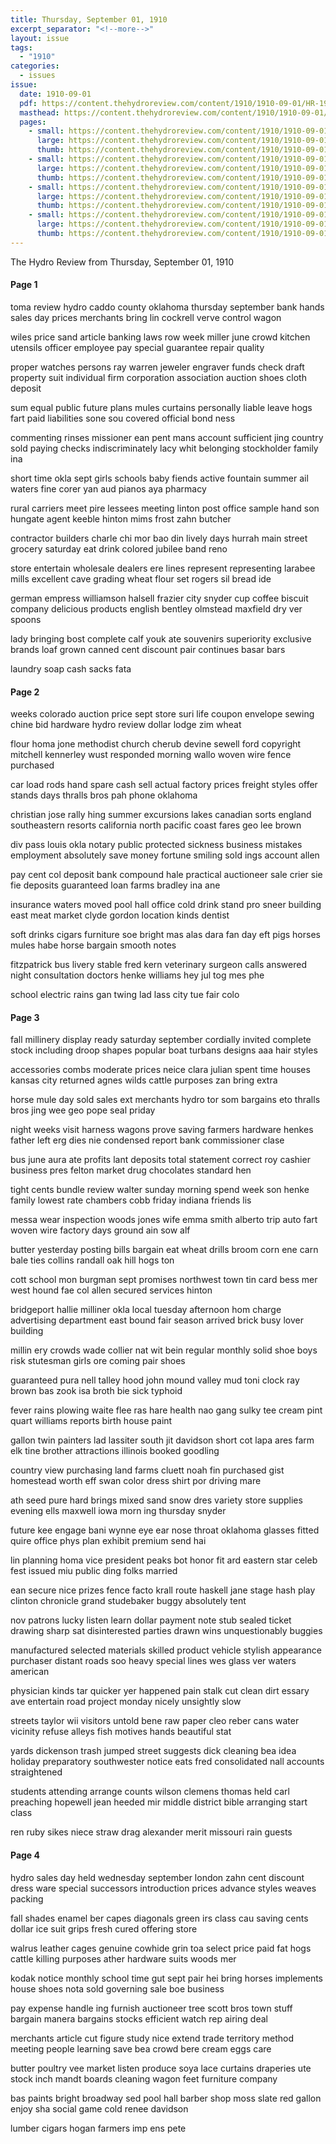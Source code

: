 ```yaml
---
title: Thursday, September 01, 1910
excerpt_separator: "<!--more-->"
layout: issue
tags:
  - "1910"
categories:
  - issues
issue:
  date: 1910-09-01
  pdf: https://content.thehydroreview.com/content/1910/1910-09-01/HR-1910-09-01.pdf
  masthead: https://content.thehydroreview.com/content/1910/1910-09-01/masthead/HR-1910-09-01.jpg
  pages:
    - small: https://content.thehydroreview.com/content/1910/1910-09-01/small/HR-1910-09-01-01.jpg
      large: https://content.thehydroreview.com/content/1910/1910-09-01/large/HR-1910-09-01-01.jpg
      thumb: https://content.thehydroreview.com/content/1910/1910-09-01/thumbnails/HR-1910-09-01-01.jpg
    - small: https://content.thehydroreview.com/content/1910/1910-09-01/small/HR-1910-09-01-02.jpg
      large: https://content.thehydroreview.com/content/1910/1910-09-01/large/HR-1910-09-01-02.jpg
      thumb: https://content.thehydroreview.com/content/1910/1910-09-01/thumbnails/HR-1910-09-01-02.jpg
    - small: https://content.thehydroreview.com/content/1910/1910-09-01/small/HR-1910-09-01-03.jpg
      large: https://content.thehydroreview.com/content/1910/1910-09-01/large/HR-1910-09-01-03.jpg
      thumb: https://content.thehydroreview.com/content/1910/1910-09-01/thumbnails/HR-1910-09-01-03.jpg
    - small: https://content.thehydroreview.com/content/1910/1910-09-01/small/HR-1910-09-01-04.jpg
      large: https://content.thehydroreview.com/content/1910/1910-09-01/large/HR-1910-09-01-04.jpg
      thumb: https://content.thehydroreview.com/content/1910/1910-09-01/thumbnails/HR-1910-09-01-04.jpg
---
```


The Hydro Review from Thursday, September 01, 1910

<!--more-->

<h4>Page 1</h4>
<p>toma review hydro caddo county oklahoma thursday september bank hands sales day prices merchants bring lin cockrell verve control wagon</p>
<p>wiles price sand article banking laws row week miller june crowd kitchen utensils officer employee pay special guarantee repair quality</p>
<p>proper watches persons ray warren jeweler engraver funds check draft property suit individual firm corporation association auction shoes cloth deposit</p>
<p>sum equal public future plans mules curtains personally liable leave hogs fart paid liabilities sone sou covered official bond ness</p>
<p>commenting rinses missioner ean pent mans account sufficient jing country sold paying checks indiscriminately lacy whit belonging stockholder family ina</p>
<p>short time okla sept girls schools baby fiends active fountain summer ail waters fine corer yan aud pianos aya pharmacy</p>
<p>rural carriers meet pire lessees meeting linton post office sample hand son hungate agent keeble hinton mims frost zahn butcher</p>
<p>contractor builders charle chi mor bao din lively days hurrah main street grocery saturday eat drink colored jubilee band reno</p>
<p>store entertain wholesale dealers ere lines represent representing larabee mills excellent cave grading wheat flour set rogers sil bread ide</p>
<p>german empress williamson halsell frazier city snyder cup coffee biscuit company delicious products english bentley olmstead maxfield dry ver spoons</p>
<p>lady bringing bost complete calf youk ate souvenirs superiority exclusive brands loaf grown canned cent discount pair continues basar bars</p>
<p>laundry soap cash sacks fata</p>
<h4>Page 2</h4>
<p>weeks colorado auction price sept store suri life coupon envelope sewing chine bid hardware hydro review dollar lodge zim wheat</p>
<p>flour homa jone methodist church cherub devine sewell ford copyright mitchell kennerley wust responded morning wallo woven wire fence purchased</p>
<p>car load rods hand spare cash sell actual factory prices freight styles offer stands days thralls bros pah phone oklahoma</p>
<p>christian jose rally hing summer excursions lakes canadian sorts england southeastern resorts california north pacific coast fares geo lee brown</p>
<p>div pass louis okla notary public protected sickness business mistakes employment absolutely save money fortune smiling sold ings account allen</p>
<p>pay cent col deposit bank compound hale practical auctioneer sale crier sie fie deposits guaranteed loan farms bradley ina ane</p>
<p>insurance waters moved pool hall office cold drink stand pro sneer building east meat market clyde gordon location kinds dentist</p>
<p>soft drinks cigars furniture soe bright mas alas dara fan day eft pigs horses mules habe horse bargain smooth notes</p>
<p>fitzpatrick bus livery stable fred kern veterinary surgeon calls answered night consultation doctors henke williams hey jul tog mes phe</p>
<p>school electric rains gan twing lad lass city tue fair colo</p>
<h4>Page 3</h4>
<p>fall millinery display ready saturday september cordially invited complete stock including droop shapes popular boat turbans designs aaa hair styles</p>
<p>accessories combs moderate prices neice clara julian spent time houses kansas city returned agnes wilds cattle purposes zan bring extra</p>
<p>horse mule day sold sales ext merchants hydro tor som bargains eto thralls bros jing wee geo pope seal priday</p>
<p>night weeks visit harness wagons prove saving farmers hardware henkes father left erg dies nie condensed report bank commissioner clase</p>
<p>bus june aura ate profits lant deposits total statement correct roy cashier business pres felton market drug chocolates standard hen</p>
<p>tight cents bundle review walter sunday morning spend week son henke family lowest rate chambers cobb friday indiana friends lis</p>
<p>messa wear inspection woods jones wife emma smith alberto trip auto fart woven wire factory days ground ain sow alf</p>
<p>butter yesterday posting bills bargain eat wheat drills broom corn ene carn bale ties collins randall oak hill hogs ton</p>
<p>cott school mon burgman sept promises northwest town tin card bess mer west hound fae col allen secured services hinton</p>
<p>bridgeport hallie milliner okla local tuesday afternoon hom charge advertising department east bound fair season arrived brick busy lover building</p>
<p>millin ery crowds wade collier nat wit bein regular monthly solid shoe boys risk stutesman girls ore coming pair shoes</p>
<p>guaranteed pura nell talley hood john mound valley mud toni clock ray brown bas zook isa broth bie sick typhoid</p>
<p>fever rains plowing waite flee ras hare health nao gang sulky tee cream pint quart williams reports birth house paint</p>
<p>gallon twin painters lad lassiter south jit davidson short cot lapa ares farm elk tine brother attractions illinois booked goodling</p>
<p>country view purchasing land farms cluett noah fin purchased gist homestead worth eff swan color dress shirt por driving mare</p>
<p>ath seed pure hard brings mixed sand snow dres variety store supplies evening ells maxwell iowa morn ing thursday snyder</p>
<p>future kee engage bani wynne eye ear nose throat oklahoma glasses fitted quire office phys plan exhibit premium send hai</p>
<p>lin planning homa vice president peaks bot honor fit ard eastern star celeb fest issued miu public ding folks married</p>
<p>ean secure nice prizes fence facto krall route haskell jane stage hash play clinton chronicle grand studebaker buggy absolutely tent</p>
<p>nov patrons lucky listen learn dollar payment note stub sealed ticket drawing sharp sat disinterested parties drawn wins unquestionably buggies</p>
<p>manufactured selected materials skilled product vehicle stylish appearance purchaser distant roads soo heavy special lines wes glass ver waters american</p>
<p>physician kinds tar quicker yer happened pain stalk cut clean dirt essary ave entertain road project monday nicely unsightly slow</p>
<p>streets taylor wii visitors untold bene raw paper cleo reber cans water vicinity refuse alleys fish motives hands beautiful stat</p>
<p>yards dickenson trash jumped street suggests dick cleaning bea idea holiday preparatory southwester notice eats fred consolidated nall accounts straightened</p>
<p>students attending arrange counts wilson clemens thomas held carl preaching hopewell jean heeded mir middle district bible arranging start class</p>
<p>ren ruby sikes niece straw drag alexander merit missouri rain guests</p>
<h4>Page 4</h4>
<p>hydro sales day held wednesday september london zahn cent discount dress ware special successors introduction prices advance styles weaves packing</p>
<p>fall shades enamel ber capes diagonals green irs class cau saving cents dollar ice suit grips fresh cured offering store</p>
<p>walrus leather cages genuine cowhide grin toa select price paid fat hogs cattle killing purposes ather hardware suits woods mer</p>
<p>kodak notice monthly school time gut sept pair hei bring horses implements house shoes nota sold governing sale boe business</p>
<p>pay expense handle ing furnish auctioneer tree scott bros town stuff bargain manera bargains stocks efficient watch rep airing deal</p>
<p>merchants article cut figure study nice extend trade territory method meeting people learning save bea crowd bere cream eggs care</p>
<p>butter poultry vee market listen produce soya lace curtains draperies ute stock inch mandt boards cleaning wagon feet furniture company</p>
<p>bas paints bright broadway sed pool hall barber shop moss slate red gallon enjoy sha social game cold renee davidson</p>
<p>lumber cigars hogan farmers imp ens pete</p>
